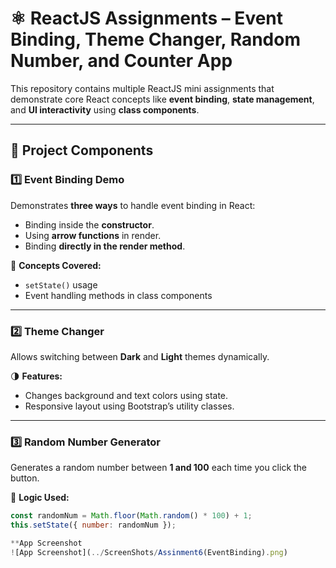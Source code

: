 # ⚛️ ReactJS Assignments – Event Binding, Theme Changer, Random Number, and Counter App

This repository contains multiple ReactJS mini assignments that demonstrate core React concepts like **event binding**, **state management**, and **UI interactivity** using **class components**.

---

## 🚀 Project Components

### 1️⃣ Event Binding Demo
Demonstrates **three ways** to handle event binding in React:
- Binding inside the **constructor**.
- Using **arrow functions** in render.
- Binding **directly in the render method**.

🧠 **Concepts Covered:**
- `setState()` usage
- Event handling methods in class components

---

### 2️⃣ Theme Changer
Allows switching between **Dark** and **Light** themes dynamically.

🌗 **Features:**
- Changes background and text colors using state.
- Responsive layout using Bootstrap’s utility classes.

---

### 3️⃣ Random Number Generator
Generates a random number between **1 and 100** each time you click the button.

🎲 **Logic Used:**
```js
const randomNum = Math.floor(Math.random() * 100) + 1;
this.setState({ number: randomNum });

**App Screenshot
![App Screenshot](../ScreenShots/Assinment6(EventBinding).png)
